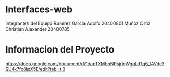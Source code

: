 # Interfaces-web
Integrantes del Equipo
Ramirez Garcia Adolfo 20400801
Muñoz Ortiz Christian Alexander 20400785

# Informacion del Proyecto
https://docs.google.com/document/d/1dapTXMbnNPsjriqWgqLd1q6_fAVdc3SU4k7fc8IpX5E/edit?tab=t.0

